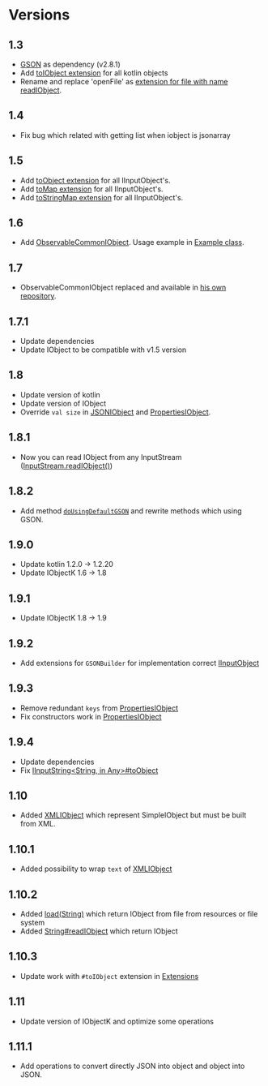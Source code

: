 # Versions

## 1.3

* [GSON](https://github.com/google/gson) as dependency (v2.8.1)
* Add [toIObject extension](src/main/kotlin/com/github/insanusmokrassar/IObjectKRealisations/Extensions.kt) for all kotlin objects
* Rename and replace 'openFile' as [extension for file with name readIObject](src/main/kotlin/com/github/insanusmokrassar/IObjectKRealisations/Extensions.kt).

## 1.4

* Fix bug which related with getting list when iobject is jsonarray

## 1.5

* Add [toObject extension](src/main/kotlin/com/github/insanusmokrassar/IObjectKRealisations/Extensions.kt) for all IInputObject's.
* Add [toMap extension](src/main/kotlin/com/github/insanusmokrassar/IObjectKRealisations/Extensions.kt) for all IInputObject's.
* Add [toStringMap extension](src/main/kotlin/com/github/insanusmokrassar/IObjectKRealisations/Extensions.kt) for all IInputObject's.

## 1.6

* Add [ObservableCommonIObject](src/main/kotlin/com/github/insanusmokrassar/IObjectKRealisations/ObservableIObject.kt).
Usage example in [Example class](src/main/kotlin/com/github/insanusmokrassar/IObjectKRealisations/Example.kt).

## 1.7

* ObservableCommonIObject replaced and available in [his own repository](https://github.com/InsanusMokrassar/IObjectKObservable).

## 1.7.1

* Update dependencies
* Update IObject to be compatible with v1.5 version

## 1.8

* Update version of kotlin
* Update version of IObject
* Override `val size` in [JSONIObject](src/main/kotlin/com/github/insanusmokrassar/IObjectKRealisations/JSONIObject.kt) 
and [PropertiesIObject](src/main/kotlin/com/github/insanusmokrassar/IObjectKRealisations/PropertiesIObject.kt).

## 1.8.1

* Now you can read IObject from any InputStream
([InputStream.readIObject()](src/main/kotlin/com/github/insanusmokrassar/IObjectKRealisations/Extensions.kt))

## 1.8.2

* Add method [`doUsingDefaultGSON`](src/main/kotlin/com/github/insanusmokrassar/IObjectKRealisations/Extensions.kt) and
rewrite methods which using GSON.

## 1.9.0

* Update kotlin 1.2.0 -> 1.2.20
* Update IObjectK 1.6 -> 1.8

## 1.9.1

* Update IObjectK 1.8 -> 1.9

## 1.9.2

* Add extensions for `GSONBuilder` for implementation correct [IInputObject](src/main/kotlin/com/github/insanusmokrassar/IObjectKRealisations/Extensions.kt)

## 1.9.3

* Remove redundant `keys` from [PropertiesIObject](src/main/kotlin/com/github/insanusmokrassar/IObjectKRealisations/PropertiesIObject.kt)
* Fix constructors work in [PropertiesIObject](src/main/kotlin/com/github/insanusmokrassar/IObjectKRealisations/PropertiesIObject.kt)

## 1.9.4

* Update dependencies
* Fix [IInputString<String, in Any>#toObject](src/main/kotlin/com/github/insanusmokrassar/IObjectKRealisations/Extensions.kt#25)

## 1.10

* Added [XMLIObject](src/main/kotlin/com/github/insanusmokrassar/IObjectKRealisations/XMLIObject.kt) which represent SimpleIObject but must be built from XML.

## 1.10.1

* Added possibility to wrap `text` of [XMLIObject](src/main/kotlin/com/github/insanusmokrassar/IObjectKRealisations/XMLIObject.kt)

## 1.10.2

* Added [load(String)](src/main/kotlin/com/github/insanusmokrassar/IObjectKRealisations/Utils.kt) which return IObject from
file from resources or file system
* Added [String#readIObject](src/main/kotlin/com/github/insanusmokrassar/IObjectKRealisations/Extensions.kt) which return IObject 

## 1.10.3

* Update work with `#toIObject` extension in [Extensions](src/main/kotlin/com/github/insanusmokrassar/IObjectKRealisations/Extensions.kt)

## 1.11

* Update version of IObjectK and optimize some operations

## 1.11.1

* Add operations to convert directly JSON into object and object into JSON.
